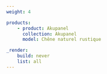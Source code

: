 ```yaml
---
weight: 4

products:
    - product: Akupanel
      collection: Akupanel
      model: Chêne naturel rustique

_render:
    build: never
    list: all
---
```

